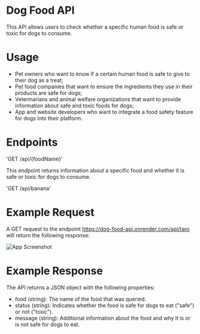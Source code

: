 # Dog Food API

This API allows users to check whether a specific human food is safe or toxic for dogs to consume.

# Usage

- Pet owners who want to know if a certain human food is safe to give to their dog as a treat;
- Pet food companies that want to ensure the ingredients they use in their products are safe for dogs;
- Veterinarians and animal welfare organizations that want to provide information about safe and toxic foods for dogs;
- App and website developers who want to integrate a food safety feature for dogs into their platform.

# Endpoints

'GET /api/{foodName}'

This endpoint returns information about a specific food and whether it is safe or toxic for dogs to consume.

'GET /api/banana'

# Example Request

A GET request to the endpoint https://dog-food-api.onrender.com/api/taro will return the following response:

![App Screenshot](https://i.imgur.com/kBgNo1P.png)

# Example Response

The API returns a JSON object with the following properties:

- food (string): The name of the food that was queried.
- status (string): Indicates whether the food is safe for dogs to eat ("safe") or not ("toxic").
- message (string): Additional information about the food and why it is or is not safe for dogs to eat.
